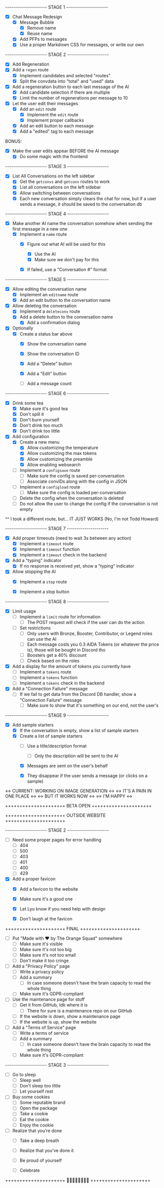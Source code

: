 --------------------- STAGE 1 ---------------------

- [x] Chat Message Redesign
  - [x] Message Bubble
    - [x] Remove name
    - [x] Reuse name
  - [x] Add PFPs to messages
  - [x] Use a proper Markdown CSS for messages, or write our own

--------------------- STAGE 2 ---------------------

- [x] Add Regeneration
 - [x] Add a `regen` route
    - [x] Implement candidates and selected "routes"
    - [x] Split the convdata into "total" and "used" data
 - [x] Add a regeneration button to each last message of the AI
    - [x] Add candidate selection if there are multiple
    - [x] Limit the number of regenerations per message to 10

- [x] Let the user edit their messages
  - [x] Add an `edit` route
    - [x] Implement the `edit` route
    - [x] Implement proper callbacks
  - [x] Add an edit button to each message
  - [x] Add a "edited" tag to each message

BONUS:

- [x] Make the user edits appear BEFORE the AI message
  - [x] Do some magic with the frontend

--------------------- STAGE 3 --------------------- 

- [x] List All Conversations on the left sidebar
    - [x] Get the `getconvs` and `getconv` routes to work
    - [x] List all conversations on the left sidebar
    - [x] Allow switching between conversations
    - [x] Each new conversation simply clears the chat for now, but if a user sends a message, it should be saved to the conversation db

--------------------- STAGE 4 ---------------------

- [x] Make another AI name the conversation somehow when sending the first message in a new one
    - [x] Implement a `name` route
       - [x] Figure out what AI will be used for this
           - [x] Use the AI
           - [x] Make sure we don't pay for this
        - [x] If failed, use a "Conversation #" format
    

--------------------- STAGE 5 ---------------------

- [x] Allow editing the conversation name
    - [x] Implement an `editname` route
    - [x] Add an edit button to the conversation name

- [x] Allow deleting the conversation
    - [x] Implement a `deleteconv` route
    - [x] Add a delete button to the conversation name
        - [x] Add a confirmation dialog

- [x] Optionally
    - [x] Create a status bar above
        - [x] Show the conversation name
        - [x] Show the conversation ID
        - [x] Add a "Delete" button
        - [x] Add a "Edit" button
        - [ ] Add a message count


--------------------- STAGE 6 ---------------------

- [x] Drink some tea
    - [x] Make sure it's good tea
    - [x] Don't spill it
    - [x] Don't burn yourself
    - [x] Don't drink too much
    - [x] Don't drink too little

- [x] Add configuration
    - [x] Create a new menu
       - [x] Allow customizing the temperature
       - [x] Allow customizing the max tokens
       - [x] Allow customizing the preamble
       - [x] Allow enabling websearch
    - [ ] Implement a `configsave` route
       - [ ] Make sure the config is saved per-conversation
       - [ ] Associate convIDs along with the config in JSON
    - [ ] Implement a `configload` route
         - [ ] Make sure the config is loaded per-conversation
    - [ ] Delete the config when the conversation is deleted
    - [ ] Do not allow the user to change the config if the conversation is not empty

^^ I took a different route, but...
IT JUST WORKS (No, I'm not Todd Howard)

--------------------- STAGE 7 ---------------------

- [x] Add proper timeouts (need to wait 3s between any action)
    - [x] Implement a `timeout` route
    - [x] Implement a `timeout` function
    - [x] Implement a `timeout` check in the backend

- [x] Add a "typing" indicator
    - [x] If no response is received yet, show a "typing" indicator

- [x] Allow stopping the AI
    - [x] Implement a `stop` route
    - [x] Implement a stop button


--------------------- STAGE 8 ---------------------

- [x] Limit usage
    - [ ] Implement a `limit` route for information
       - [ ] The POST request will check if the user can do the action
    - [ ] Set restrictions
        - [ ] Only users with Bronze, Booster, Contributor, or Legend roles can use the AI
        - [ ] Each message costs you 0.3 AIDA Tokens (or whatever the price is), those will be bought in Discord tho
        - [ ] Boosters get a 40% discount
        - [ ] Check based on the roles
    
- [x] Add a display for the amount of tokens you currently have
    - [ ] Implement a `tokens` route
    - [ ] Implement a `tokens` function
    - [ ] Implement a `tokens` check in the backend

- [x] Add a "Connection Failure" message
    - [ ] If we fail to get data from the Discord DB handler, show a "Connection Failure" message
        - [ ] Make sure to show that it's something on our end, not the user's

--------------------- STAGE 9 --------------------- 

- [x] Add sample starters
    - [x] If the conversation is empty, show a list of sample starters
    - [x] Create a list of sample starters
        - [ ] Use a title/description format
           - [ ] Only the description will be sent to the AI
        - [x] Messages are sent on the user's behalf
        - [x] They disappear if the user sends a message (or clicks on a sample)


<-> CURRENT: WORKING ON IMAGE GENERATION <->
<-> IT'S A PAIN IN ONE PLACE <->
<-> BUT IT WORKS NOW <->
<-> I'M HAPPY <->


+++++++++++++++++++++ BETA OPEN +++++++++++++++++++++








+++++++++++++++++++++ OUTSIDE WEBSITE +++++++++++++++++++++


--------------------- STAGE 2 ---------------------

- [ ] Need some proper pages for error handling
    - [ ] 404
    - [ ] 500
    - [ ] 403
    - [ ] 401
    - [ ] 400
    - [ ] 429

- [x] Add a proper favicon
    - [x] Add a favicon to the website
    - [x] Make sure it's a good one
    - [x] Let Lyu know if you need help with design
    - [x] Don't laugh at the favicon


+++++++++++++++++++++ FINAL +++++++++++++++++++++







- [ ] Put "Made with ❤️ by The Orange Squad" somewhere
    - [ ] Make sure it's visible
    - [ ] Make sure it's not too big
    - [ ] Make sure it's not too small
    - [ ] Don't make it too cringe

- [ ] Add a "Privacy Policy" page
    - [ ] Write a privacy policy
    - [ ] Add a summary
        - [ ] In case someone doesn't have the brain capacity to read the whole thing
    - [ ] Make sure it's GDPR-compliant

- [ ] Use the maintenance page for stuff
    - [ ] Get it from GitHub, Idk where it is
        - [ ] There for sure is a maintenance repo on our GitHub
    - [ ] If the website is down, show a maintenance page
    - [ ] If the website is up, show the website

- [ ] Add a "Terms of Service" page
    - [ ] Write a terms of service
    - [ ] Add a summary
        - [ ] In case someone doesn't have the brain capacity to read the whole thing
    - [ ] Make sure it's GDPR-compliant

--------------------- STAGE 3 ---------------------

- [ ] Go to sleep
    - [ ] Sleep well
    - [ ] Don't sleep too little
    - [ ] Let yourself rest

- [ ] Buy some cookies
    - [ ] Some reputable brand
    - [ ] Open the package
    - [ ] Take a cookie
    - [ ] Eat the cookie
    - [ ] Enjoy the cookie

- [ ] Realize that you're done
    - [ ] Take a deep breath
    - [ ] Realize that you've done it
    - [ ] Be proud of yourself
    - [ ] Celebrate


+++++++++++++++++++++ 🎉🎉🎉🎉🎉🎉🎉🎉 +++++++++++++++++++++